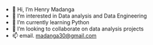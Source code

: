 - 👋 Hi, I’m Henry Madanga
- 👀 I’m interested in Data analysis and Data Engineering
- 🌱 I’m currently learning Python
- 💞️ I’m looking to collaborate on data analysis projects
- 📫 email. madanga30@gmail.com

<!---
mrmadanga/mrmadanga is a ✨ special ✨ repository because its `README.md` (this file) appears on your GitHub profile.
You can click the Preview link to take a look at your changes.
--->
